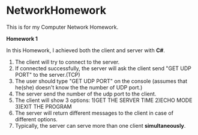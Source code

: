 NetworkHomework
===============

This is for my Computer Network Homework.


**Homework 1**

In this Homework, I achieved both the client and server with **C#**.

1. The client will try to connect to the server.
2. If connected successfully, the server will ask the client send "GET UDP PORT" to the server.(TCP)
3. The user should type "GET UDP PORT" on the console (assumes that he(she) doesn't know the the number of UDP port.)
4. The server send the number of the udp port to the client.
5. The client will show 3 options: 1)GET THE SERVER TIME  2)ECHO MODE   3)EXIT THE PROGRAM
6. The server will return different messages to the client in case of different options.
7. Typically, the server can serve more than one client **simultaneously**.
